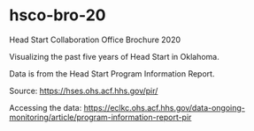 # hsco-bro-20
 
Head Start Collaboration Office Brochure 2020

Visualizing the past five years of Head Start in Oklahoma.

Data is from the Head Start Program Information Report.

Source: https://hses.ohs.acf.hhs.gov/pir/

Accessing the data: https://eclkc.ohs.acf.hhs.gov/data-ongoing-monitoring/article/program-information-report-pir
